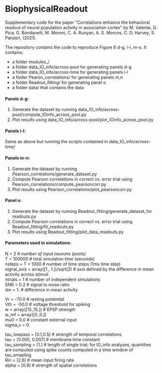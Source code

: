 # BiophysicalReadout
Supplementary code for the paper "Correlations enhance the behavioral readout of neural population activity in association cortex" by M. Valente, G. Pica, G. Bondanelli, M. Moroni, C. A. Runyan, A. S. Morcos, C. D. Harvey, S. Panzeri, (2021).


The repository contains the code to reproduce Figure 6 d-g, i-l, m-o. It contains:

- a folder modules_/
- a folder data_IO_info/across-pool for generating panels d-g
- a folder data_IO_info/across-time for generating panels i-l
- a folder Pearon_correlations/ for generating panels m,n
- a folder Readout_fitting/ for generating panel o
- a folder data/ that contains the data 

#### Panels d-g:
1. Generate the dataset by running data_IO_info/across-pool/compute_IOinfo_across_pool.py
2. Plot results using data_IO_info/across-pool/plot_IOinfo_across_pool.py

#### Panels i-l:
Same as above but running the scripts contained in data_IO_info/across-time/

#### Panels m-n:
1. Generate the dataset by running Pearson_correlations/generate_dataset.py
2. Compute Pearson correlations in correct vs. error trial using Pearson_correlations/compute_pearsoncorr.py
3. Plot results using Pearson_correlations/plot_pearsoncorr.py

#### Panel o:

1. Generate the dataset by running Readout_fitting/generate_dataset_for readouts.py
2. Compute Pearson correlations in correct vs. error trial using Readout_fitting/fit_readouts.py
3. Plot results using Readout_fitting/plot_data_readouts.py

#### Parameters used in simulations:

N       = 2 # *number of input neurons (pools)*\
T       = 100000 # total simulation time (seconds)\
nsteps  = T * 1000 # number of time steps (1ms time step)\
signal_axis = array([1., 1.])/sqrt(2) # axis defined by the difference in mean activity across stimuli\
ntrials = 1 # number of independent simulations\
SNR = 0.2 # signal to noise ratio \
dm = 1. # difference in mean activity

Vr = -70.0 # resting potetntial\
Vth = -50.0 # voltage threshold for spiking\
w = array([15.,15.]) # EPSP strength\
w_mf = array([0.,0.]) \
mu0 = 0.0 # constant external input\
sigma_v = 0.

tau_lowpass = [0.1,0.5] # strength of temporal correlations\
tau = [0.005, 0.007] # membrane time constant\
tau_sampling = [1.] # length of single trial; for IO_info analyses, quantities are computed using spike counts computed in a time window of tau_smapling\
Rin = [2,6] # mean input firing rate \
alpha = [0.9] # strength of spatial correlations


